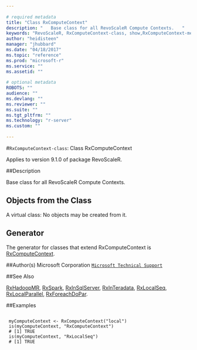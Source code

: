 ```yaml
--- 
 
# required metadata 
title: "Class RxComputeContext" 
description: "   Base class for all RevoScaleR Compute Contexts.   " 
keywords: "RevoScaleR, RxComputeContext-class, show,RxComputeContext-method, classes" 
author: "heidisteen" 
manager: "jhubbard" 
ms.date: "04/18/2017" 
ms.topic: "reference" 
ms.prod: "microsoft-r" 
ms.service: "" 
ms.assetid: "" 
 
# optional metadata 
ROBOTS: "" 
audience: "" 
ms.devlang: "" 
ms.reviewer: "" 
ms.suite: "" 
ms.tgt_pltfrm: "" 
ms.technology: "r-server" 
ms.custom: "" 
 
--- 
```

 
 
 
 
 #`RxComputeContext-class`: Class RxComputeContext

 Applies to version 9.1.0 of package RevoScaleR.
 
 ##Description
 
Base class for all RevoScaleR Compute Contexts.  
 
 
 ## Objects from the Class 

 
A virtual class: No objects may be created from it.
 
 ## Generator 

 
The generator for classes that extend RxComputeContext is
[RxComputeContext](rxcomputecontext.md).  
 
 
 ##Author(s)
 Microsoft Corporation [`Microsoft Technical Support`](https://go.microsoft.com/fwlink/?LinkID=698556&clcid=0x409)
 
 
 ##See Also
 
[RxHadoopMR](rxhadoopmr.md),
[RxSpark](rxspark.md),
[RxInSqlServer](rxinsqlserver.md),
[RxInTeradata](rxinteradata.md),
[RxLocalSeq](rxlocalseq.md),
[RxLocalParallel](rxlocalparallel.md),
[RxForeachDoPar](rxforeachdopar.md).
   
 ##Examples

 ```
   
  myComputeContext <- RxComputeContext("local")
  is(myComputeContext, "RxComputeContext")
  # [1] TRUE
  is(myComputeContext, "RxLocalSeq")
  # [1] TRUE
 
```
 
 
